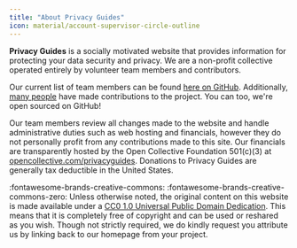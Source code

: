 ```yaml
---
title: "About Privacy Guides"
icon: material/account-supervisor-circle-outline
---
```


**Privacy Guides** is a socially motivated website that provides information for protecting your data security and privacy. We are a non-profit collective operated entirely by volunteer team members and contributors.

Our current list of team members can be found [here on GitHub](https://github.com/orgs/privacyguides/people). Additionally, [many people](https://github.com/privacyguides/privacyguides.org/graphs/contributors) have made contributions to the project. You can too, we're open sourced on GitHub!

Our team members review all changes made to the website and handle administrative duties such as web hosting and financials, however they do not personally profit from any contributions made to this site. Our financials are transparently hosted by the Open Collective Foundation 501(c)(3) at [opencollective.com/privacyguides](https://opencollective.com/privacyguides). Donations to Privacy Guides are generally tax deductible in the United States.

:fontawesome-brands-creative-commons: :fontawesome-brands-creative-commons-zero: Unless otherwise noted, the original content on this website is made available under a [CC0 1.0 Universal Public Domain Dedication](https://github.com/privacyguides/privacyguides.org/blob/main/LICENSE). This means that it is completely free of copyright and can be used or reshared as you wish. Though not strictly required, we do kindly request you attribute us by linking back to our homepage from your project.
